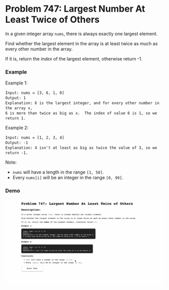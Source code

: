 # Problem 747: Largest Number At Least Twice of Others

In a given integer array `nums`, there is always exactly one largest element.

Find whether the largest element in the array is at least twice as much as every other number in the array.

If it is, return the *index* of the largest element, otherwise return -1.

### Example

Example 1:
```
Input: nums = [3, 6, 1, 0]
Output: 1
Explanation: 6 is the largest integer, and for every other number in the array x,
6 is more than twice as big as x.  The index of value 6 is 1, so we return 1.
```

Example 2:
```
Input: nums = [1, 2, 3, 4]
Output: -1
Explanation: 4 isn't at least as big as twice the value of 3, so we return -1.
```

Note:
- `nums` will have a length in the range `[1, 50]`.
- Every `nums[i]` will be an integer in the range `[0, 99]`.

### Demo
![problem-367](./problem-747.gif)

